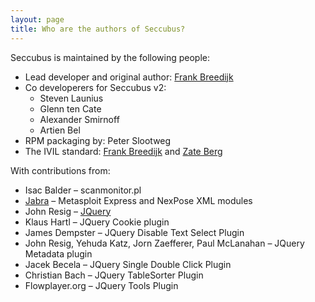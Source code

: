 ```yaml
---
layout: page
title: Who are the authors of Seccubus?
---
```

Seccubus is maintained by the following people:

  * Lead developer and original author: [Frank Breedijk](/documentation/who-is-frank-breedijk/)
  * Co developerers for Seccubus v2: 
    * Steven Launius
    * Glenn ten Cate
    * Alexander Smirnoff
    * Artien Bel
  * RPM packaging by: Peter Slootweg
  * The IVIL standard: [Frank Breedijk](/documentation/who-is-frank-breedijk/) and [Zate Berg](http://blog.zate.org/)

With contributions from:

  * Isac Balder – scanmonitor.pl
  * [Jabra](http://twitter.com/jabra) – Metasploit Express and NexPose XML modules
  * John Resig – [JQuery](http://jquery.com/)
  * Klaus Hartl – JQuery Cookie plugin
  * James Dempster – JQuery Disable Text Select Plugin
  * John Resig, Yehuda Katz, Jorn Zaefferer, Paul McLanahan – JQuery Metadata plugin
  * Jacek Becela – JQuery Single Double Click Plugin
  * Christian Bach – JQuery TableSorter Plugin
  * Flowplayer.org – JQuery Tools Plugin


